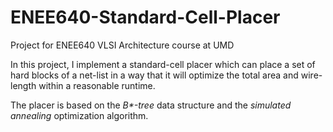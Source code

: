 # ENEE640-Standard-Cell-Placer
Project for ENEE640 VLSI Architecture course at UMD

In this project, I implement a standard-cell placer which can place a set of hard blocks of a net-list in a way that it will optimize the total area and wire-length within a reasonable runtime. 

The placer is based on the _B*-tree_ data structure and the _simulated annealing_ optimization algorithm. 
